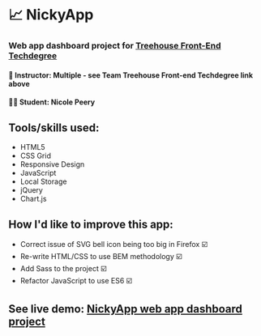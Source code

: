 # 📈 NickyApp
### Web app dashboard project for [Treehouse Front-End Techdegree](https://join.teamtreehouse.com/techdegree/)
#### 📓 Instructor: Multiple - see Team Treehouse Front-end Techdegree link above
#### 👩‍💻 Student: Nicole Peery
## Tools/skills used:
* HTML5
* CSS Grid
* Responsive Design
* JavaScript
* Local Storage
* jQuery
* Chart.js

## How I'd like to improve this app:
* Correct issue of SVG bell icon being too big in Firefox ☑️
* Re-write HTML/CSS to use BEM methodology ☑️
* Add Sass to the project ☑️
* Refactor JavaScript to use ES6 ☑️

## See live demo: [NickyApp web app dashboard project](https://determined-dijkstra-ca870a.netlify.com/)

